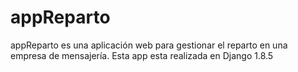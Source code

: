 # appReparto
appReparto es una aplicación web para gestionar el reparto en una empresa de mensajería. Esta app esta realizada en Django 1.8.5
